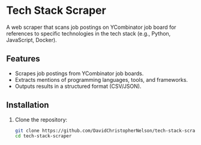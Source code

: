 # Tech Stack Scraper

A web scraper that scans job postings on YCombinator job board for references to specific technologies in the tech stack (e.g., Python, JavaScript, Docker).

## Features
- Scrapes job postings from YCombinator job boards.
- Extracts mentions of programming languages, tools, and frameworks.
- Outputs results in a structured format (CSV/JSON).

## Installation
1. Clone the repository:
   ```bash
   git clone https://github.com/DavidChristopherNelson/tech-stack-scraper.git
   cd tech-stack-scraper
